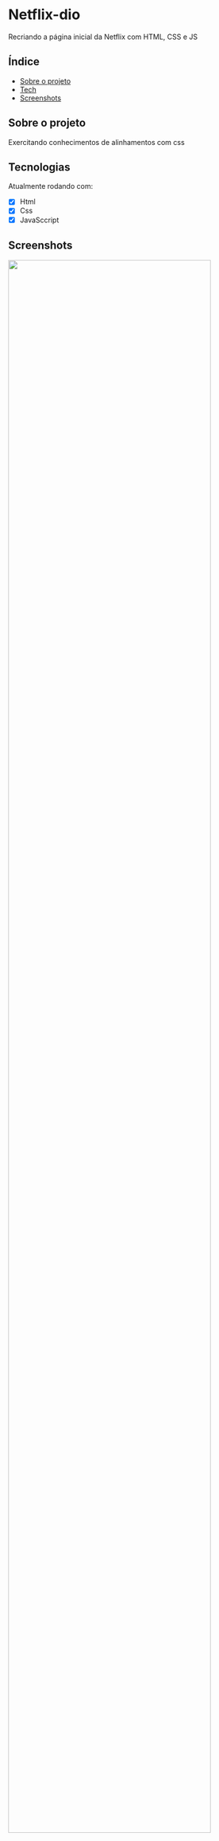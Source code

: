 # Netflix-dio
Recriando a página inicial da Netflix com HTML, CSS e JS

## Índice
* [Sobre o projeto](#sobre-o-projeto)
* [Tech](#tecnologias)
* [Screenshots](#screenshots)

## Sobre o projeto
Exercitando conhecimentos de alinhamentos com css
	
## Tecnologias
Atualmente rodando com:

- [x] Html
- [x] Css
- [x] JavaSccript

## Screenshots
<img width="90%" src="img/netflixclone.gif">
